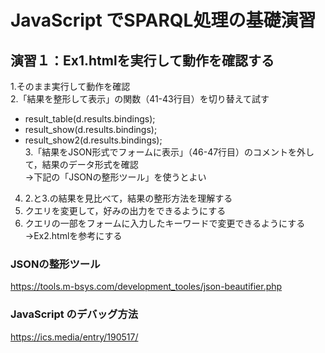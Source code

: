 # JavaScript でSPARQL処理の基礎演習
## 演習１：Ex1.htmlを実行して動作を確認する
1.そのまま実行して動作を確認  
2.「結果を整形して表示」の関数（41-43行目）を切り替えて試す  
 - result_table(d.results.bindings);  
 - result_show(d.results.bindings);  
 - result_show2(d.results.bindings);  
3.「結果をJSON形式でフォームに表示」（46-47行目）のコメントを外して，結果のデータ形式を確認   
→下記の「JSONの整形ツール」を使うとよい  
4. 2.と3.の結果を見比べて，結果の整形方法を理解する  
5. クエリを変更して，好みの出力をできるようにする  
6. クエリの一部をフォームに入力したキーワードで変更できるようにする  
→Ex2.htmlを参考にする

### JSONの整形ツール
https://tools.m-bsys.com/development_tooles/json-beautifier.php

### JavaScript のデバッグ方法
https://ics.media/entry/190517/
